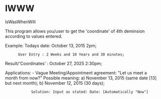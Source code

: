 # IWWW
IsWasWhenWill

This program allows you/user to get the 'coordinate' of 4th deminsion according to values entered.

Example:  Todays date: October 13, 2015 2pm;
          
          User Entry : 2 Weeks and 10 Years and 30 minutes;
          
Result/'Coordinates' : October 27, 2025 2:30pm;

Applications: - Vague Meeting/Appointment agreement:  "Let us meet a month from now?"
                Possible meaning: a) November 13, 2015 (same date [13] but next month);
                                  b) November 12, 2015 (30 days);
                
                Solution: Input as stated: Date: [Automatically "Now"]
